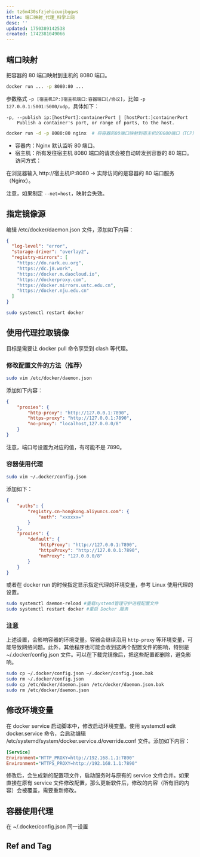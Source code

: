 ```yaml
---
id: tz6m430sfzjehicuojbggws
title: 端口映射_代理_科学上网
desc: ''
updated: 1750389142538
created: 1742381049066
---
```


## 端口映射

把容器的 80 端口映射到主机的 8080 端口。

```bash
docker run ... -p 8080:80 ...
```

参数格式 `-p [宿主机IP:]宿主机端口:容器端口[/协议]`，比如 `-p 127.0.0.1:5001:5000/udp`，具体如下：

```
-p, --publish ip:[hostPort]:containerPort | [hostPort:]containerPort
    Publish a container's port, or range of ports, to the host.
```

```bash
docker run -d -p 8080:80 nginx  # 将容器的80端口映射到宿主机的8080端口（TCP）
```

- ​​容器内​​：Nginx 默认监听 80 端口。
- ​​宿主机​​：所有发往宿主机 8080 端口的请求会被自动转发到容器的 80 端口。
​​访问方式​​：

在浏览器输入 http://宿主机IP:8080 → 实际访问的是容器的 80 端口服务（Nginx）。

注意，如果制定 `--net=host`，映射会失效。

## 指定镜像源

编辑 /etc/docker/daemon.json 文件，添加如下内容：

```json
{
  "log-level": "error",
  "storage-driver": "overlay2",
  "registry-mirrors": [
    "https://do.nark.eu.org",
    "https://dc.j8.work",
    "https://docker.m.daocloud.io",
    "https://dockerproxy.com",
    "https://docker.mirrors.ustc.edu.cn",
    "https://docker.nju.edu.cn"
  ]
}
```

```bash
sudo systemctl restart docker
```

## 使用代理拉取镜像

目标是需要让 docker pull 命令享受到 clash 等代理。

### 修改配置文件的方法（推荐）

```bash
sudo vim /etc/docker/daemon.json
```

添加如下内容：
```json
{
    "proxies": {        
        "http-proxy": "http://127.0.0.1:7890",
        "https-proxy": "http://127.0.0.1:7890",
        "no-proxy": "localhost,127.0.0.0/8"
    }
}
```

注意，端口号设置为对应的值，有可能不是 7890。

### 容器使用代理

```bash
sudo vim ~/.docker/config.json
```

添加如下：

```json
{
    "auths": {
        "registry.cn-hongkong.aliyuncs.com": {
            "auth": "xxxxxx="
        }
    },
    "proxies": {
        "default": {
            "httpProxy": "http://127.0.0.1:7890",
            "httpsProxy": "http://127.0.0.1:7890",
            "noProxy": "127.0.0.0/8"
        }
    }
}
```

或者在 docker run 的时候指定显示指定代理的环境变量，参考 Linux 使用代理的设置。

```bash
sudo systemctl daemon-reload #重载systemd管理守护进程配置文件
sudo systemctl restart docker #重启 Docker 服务
```

### 注意

上述设置，会影响容器的环境变量。容器会继续沿用 `http-proxy` 等环境变量，可能导致网络问题。此外，其他程序也可能会收到这两个配置文件的影响，特别是 ~/.docker/config.json 文件。可以在下载完镜像后，把这些配置都删除，避免影响。

```bash
sudo cp ~/.docker/config.json ~/.docker/config.json.bak
sudo rm ~/.docker/config.json
sudo cp /etc/docker/daemon.json /etc/docker/daemon.json.bak
sudo rm /etc/docker/daemon.json
```

## 修改环境变量

在 docker service 启动脚本中，修改启动环境变量。使用 systemctl edit docker.service 命令，会启动编辑 /etc/systemd/system/docker.service.d/override.conf 文件。添加如下内容：

```ini
[Service]
Environment="HTTP_PROXY=http://192.168.1.1:7890"
Environment="HTTPS_PROXY=http://192.168.1.1:7890"
```

修改后，会生成新的配置项文件，启动服务时与原有的 service 文件合并。如果直接在原有 service 文件修改配置，那么更新软件后，修改的内容（所有旧的内容）会被覆盖，需要重新修改。

## 容器使用代理

在 ~/.docker/config.json 同一设置

## Ref and Tag